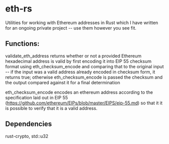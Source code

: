 # eth-rs
Utilities for working with Ethereum addresses in Rust which I have written for an ongoing private project -- use them however you see fit.

## Functions:
validate_eth_address returns whether or not a provided Ethereum hexadecimal address is valid by first encoding it into EIP 55 checksum format using eth_checksum_encode and comparing that to the original input -- if the input was a valid address already encoded in checksum form, it returns true; otherwise eth_checksum_encode is passed the checksum and the output compared against it for a final determination

eth_checksum_encode encodes an ethereum address according to the specification laid out in EIP 55 (https://github.com/ethereum/EIPs/blob/master/EIPS/eip-55.md) so that it it is possible to verify that it is a valid address.

## Dependencies
rust-crypto,
std::u32
